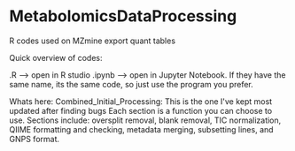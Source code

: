 # MetabolomicsDataProcessing
R codes used on MZmine export quant tables 

Quick overview of codes:

.R --> open in R studio
.ipynb --> open in Jupyter Notebook. 
If they have the same name, its the same code, so just use the program you prefer. 

Whats here:
Combined_Initial_Processing: This is the one I've kept most updated after finding bugs
Each section is a function you can choose to use. Sections include: oversplit removal, blank removal, TIC normalization, QIIME formatting and checking, metadata merging, subsetting lines, and GNPS format. 

